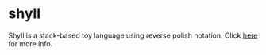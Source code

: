# shyll
Shyll is a stack-based toy language using reverse polish notation. Click [here](https://github.com/Shylie/shyll/wiki) for more info.
